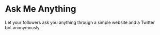 Ask Me Anything
===============

Let your followers ask you anything through a simple website and a Twitter bot anonymously
